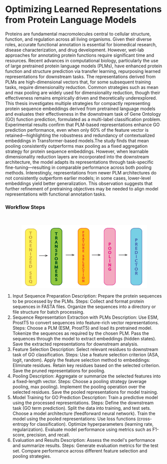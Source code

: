 # Optimizing Learned Representations from Protein Language Models

Proteins are fundamental macromolecules central to cellular structure, function, and regulation across all living organisms. Given their diverse roles, accurate functional annotation is essential for biomedical research, disease characterization, and drug development. However, wet-lab approaches for annotating protein functions require significant time and resources. Recent advances in computational biology, particularly the use of large pretrained protein language models (PLMs), have enhanced protein function and structure prediction via transfer learning, repurposing learned representations for downstream tasks.
The representations derived from PLMs are high-dimensional vectors that, for some subsequent training tasks, require dimensionality reduction. Common strategies such as mean and max pooling are widely used for dimensionality reduction, though their effectiveness remains empirically driven and theoretically underexplored. This thesis investigates multiple strategies for compactly representing protein sequence embeddings derived from pretrained language models and evaluates their effectiveness in the downstream task of Gene Ontology (GO) function prediction, formulated as a multi-label classification problem.
Experimental results confirm that PLM-based representations enhance GO prediction performance, even when only 60\% of the feature vector is retained—highlighting the robustness and redundancy of contextualized embeddings in Transformer-based models.The study finds that mean pooling consistently outperforms max pooling as a fixed aggregation strategy for protein sequence embeddings. However, when learnable dimensionality reduction layers are incorporated into the downstream architecture, the model adapts its representations through task-specific fine-tuning—resulting in comparable performance across both pooling methods. Interestingly, representations from newer PLM architectures do not consistently outperform earlier models; in some cases, lower-level embeddings yield better generalization. This observation suggests that further refinement of pretraining objectives may be needed to align model representations with functional annotation tasks.

### Workflow Steps

<br>

<p align="center">
  <img src="Architecture.jpg" width="400" height="200">
</p>



1. Input Sequence Preparation
Description: Prepare the protein sequences to be processed by the PLMs.
Steps:
Collect and format protein sequences in FASTA files.
Organize the sequences into a directory or file structure for batch processing.
2. Sequence Representation Extraction with PLMs
Description: Use ESM, ProstT5 to convert sequences into feature-rich vector representations.
Steps:
Choose a PLM (ESM, ProstT5) and load its pretrained model.
Tokenize the sequences as required by the chosen PLM.
Pass the sequences through the model to extract embeddings (hidden states).
Save the extracted representations for downstream analysis.
3. Feature Selection
Description: Select relevant residues to downstream task of GO classification.
Steps:
Use a feature selection criterion (ASA, logit, random).
Apply the feature selection method to embeddings:
Eliminate residues.
Retain key residues based on the selected criterion.
Save the pruned representations for pooling.
4. Pooling
Description: Aggregate or summarize the selected features into a fixed-length vector.
Steps:
Choose a pooling strategy (average pooling, max pooling).
Implement the pooling operation over the selected residues.
Save the pooled representations for model training.
5. Model Training for GO Prediction
Description: Train a predictive model using the processed representations.
Steps:
Define the downstream task (GO term prediction).
Split the data into training, and test sets.
Choose a model architecture (feedforward neural network).
Train the model using the pooled representations:
Use loss functions (cross-entropy for classification).
Optimize hyperparameters (learning rate, regularization).
Evaluate model performance using metrics such as F1-score, precision, and recall.
6. Evaluation and Results
Description: Assess the model's performance and summarize results.
Steps:
Generate evaluation metrics for the test set.
Compare performance across different feature selection and pooling strategies.

